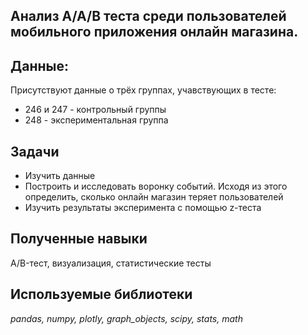 ## Анализ A/A/B теста среди пользователей мобильного приложения онлайн магазина.
## Данные:
Присутствуют данные о трёх группах, учавствующих в тесте:
- 246 и 247 - контрольный группы
- 248 - экспериментальная группа

## Задачи

- Изучить данные
- Построить и исследовать воронку событий. Исходя из этого определить, сколько онлайн магазин теряет пользователей
- Изучить результаты эксперимента с помощью z-теста

## Полученные навыки
A/B-тест, визуализация, статистические тесты

## Используемые библиотеки
*pandas, numpy, plotly, graph_objects, scipy, stats, math*
